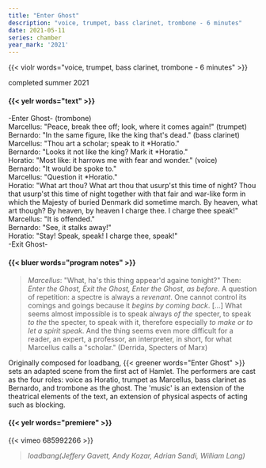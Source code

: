 ```yaml
---
title: "Enter Ghost"
description: "voice, trumpet, bass clarinet, trombone - 6 minutes"
date: 2021-05-11
series: chamber
year_mark: '2021'
---
```


{{< violr words="voice, trumpet, bass clarinet, trombone - 6 minutes" >}}

completed summer 2021

#### {{< yelr words="text" >}}
-Enter Ghost- (trombone)\
Marcellus: "Peace, break thee off; look, where it comes again!" (trumpet)\
Bernardo: "In the same figure, like the king that's dead." (bass clarinet)\
Marcellus: "Thou art a scholar; speak to it *Horatio."\
Bernardo: "Looks it not like the king? Mark it *Horatio."\
Horatio: "Most like: it harrows me with fear and wonder." (voice)\
Bernardo: "It would be spoke to."\
Marcellus: "Question it *Horatio."\
Horatio: "What art thou? What art thou that usurp'st this time of night? Thou that usurp'st this time of night together with that fair and war-like form in which the Majesty of buried Denmark did sometime march. By heaven, what art though? By heaven, by heaven I charge thee. I charge thee speak!"\
Marcellus: "It is offended."\
Bernardo: "See, it stalks away!"\
Horatio: "Stay! Speak, speak! I charge thee, speak!"\
-Exit Ghost-

#### {{< bluer words="program notes" >}}
> *Marcellus*: "What, ha's this thing appear'd againe tonight?" Then: *Enter the Ghost, Exit the Ghost, Enter the Ghost, as before*. A question of repetition: a spectre is always a *revenant*. One cannot control its comings and goings because it *begins by coming back*. [...] What seems almost impossible is to speak always *of the* specter, to speak *to the* the specter, to speak with it, therefore especially *to make or to let a spirit speak*. And the thing seems even more difficult for a reader, an expert, a professor, an interpreter, in short, for what Marcellus calls a "scholar." (Derrida, Specters of Marx)

Originally composed for loadbang, {{< greener words="Enter Ghost" >}} sets an adapted scene from the first act of Hamlet. The performers are cast as the four roles: voice as Horatio, trumpet as Marcellus, bass clarinet as Bernardo, and trombone as the ghost. The 'music' is an extension of the theatrical elements of the text, an extension of physical aspects of acting such as blocking.

#### {{< yelr words="premiere" >}}
{{< vimeo 685992266 >}}
> *loadbang(Jeffery Gavett, Andy Kozar, Adrian Sandi, William Lang)*
